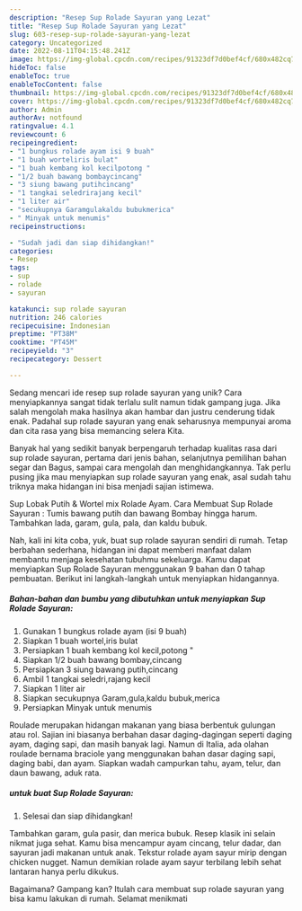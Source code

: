 ```yaml
---
description: "Resep Sup Rolade Sayuran yang Lezat"
title: "Resep Sup Rolade Sayuran yang Lezat"
slug: 603-resep-sup-rolade-sayuran-yang-lezat
category: Uncategorized
date: 2022-08-11T04:15:48.241Z
image: https://img-global.cpcdn.com/recipes/91323df7d0bef4cf/680x482cq70/sup-rolade-sayuran-foto-resep-utama.jpg
hideToc: false
enableToc: true
enableTocContent: false
thumbnail: https://img-global.cpcdn.com/recipes/91323df7d0bef4cf/680x482cq70/sup-rolade-sayuran-foto-resep-utama.jpg
cover: https://img-global.cpcdn.com/recipes/91323df7d0bef4cf/680x482cq70/sup-rolade-sayuran-foto-resep-utama.jpg
author: Admin
authorAv: notfound
ratingvalue: 4.1
reviewcount: 6
recipeingredient:
- "1 bungkus rolade ayam isi 9 buah"
- "1 buah worteliris bulat"
- "1 buah kembang kol kecilpotong "
- "1/2 buah bawang bombaycincang"
- "3 siung bawang putihcincang"
- "1 tangkai seledrirajang kecil"
- "1 liter air"
- "secukupnya Garamgulakaldu bubukmerica"
- " Minyak untuk menumis"
recipeinstructions:

- "Sudah jadi dan siap dihidangkan!"
categories:
- Resep
tags:
- sup
- rolade
- sayuran

katakunci: sup rolade sayuran 
nutrition: 246 calories
recipecuisine: Indonesian
preptime: "PT38M"
cooktime: "PT45M"
recipeyield: "3"
recipecategory: Dessert

---
```





Sedang mencari ide resep sup rolade sayuran yang unik? Cara menyiapkannya sangat tidak terlalu sulit namun tidak gampang juga. Jika salah mengolah maka hasilnya akan hambar dan justru cenderung tidak enak. Padahal sup rolade sayuran yang enak seharusnya mempunyai aroma dan cita rasa yang bisa memancing selera Kita.





Banyak hal yang sedikit banyak berpengaruh terhadap kualitas rasa dari sup rolade sayuran, pertama dari jenis bahan, selanjutnya pemilihan bahan segar dan Bagus, sampai cara mengolah dan menghidangkannya. Tak perlu pusing jika mau menyiapkan sup rolade sayuran yang enak,      asal sudah tahu triknya maka hidangan ini bisa menjadi sajian istimewa.














Sup Lobak Putih &amp; Wortel mix Rolade Ayam. Cara Membuat Sup Rolade Sayuran : Tumis bawang putih dan bawang Bombay hingga harum. Tambahkan lada, garam, gula, pala, dan kaldu bubuk.






Nah, kali ini kita coba, yuk, buat sup rolade sayuran sendiri di rumah. Tetap berbahan sederhana, hidangan ini dapat memberi manfaat dalam membantu menjaga kesehatan tubuhmu sekeluarga. Kamu dapat menyiapkan Sup Rolade Sayuran menggunakan 9 bahan dan 0 tahap pembuatan. Berikut ini langkah-langkah untuk menyiapkan hidangannya.

<!--inarticleads1-->

##### Bahan-bahan dan bumbu yang dibutuhkan untuk menyiapkan Sup Rolade Sayuran:

1. Gunakan 1 bungkus rolade ayam (isi 9 buah)
1. Siapkan 1 buah wortel,iris bulat
1. Persiapkan 1 buah kembang kol kecil,potong &#34;
1. Siapkan 1/2 buah bawang bombay,cincang
1. Persiapkan 3 siung bawang putih,cincang
1. Ambil 1 tangkai seledri,rajang kecil
1. Siapkan 1 liter air
1. Siapkan secukupnya Garam,gula,kaldu bubuk,merica
1. Persiapkan  Minyak untuk menumis


Roulade merupakan hidangan makanan yang biasa berbentuk gulungan atau rol. Sajian ini biasanya berbahan dasar daging-dagingan seperti daging ayam, daging sapi, dan masih banyak lagi. Namun di Italia, ada olahan roulade bernama braciole yang menggunakan bahan dasar daging sapi, daging babi, dan ayam. Siapkan wadah campurkan tahu, ayam, telur, dan daun bawang, aduk rata. 

<!--inarticleads2-->

#####  untuk buat Sup Rolade Sayuran:


1. Selesai dan siap dihidangkan!

Tambahkan garam, gula pasir, dan merica bubuk. Resep klasik ini selain nikmat juga sehat. Kamu bisa mencampur ayam cincang, telur dadar, dan sayuran jadi makanan untuk anak. Tekstur rolade ayam sayur mirip dengan chicken nugget. Namun demikian rolade ayam sayur terbilang lebih sehat lantaran hanya perlu dikukus. 

Bagaimana? Gampang kan? Itulah cara membuat sup rolade sayuran yang bisa kamu lakukan di rumah. Selamat menikmati
